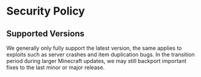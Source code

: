# Security Policy

## Supported Versions

We generally only fully support the latest version, the same applies to exploits such as server crashes and item duplication bugs. In the transition period during larger Minecraft updates, we may still backport important fixes to the last minor or major release.

